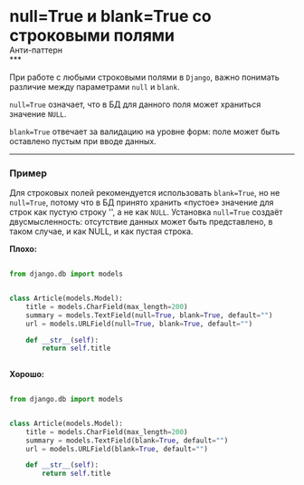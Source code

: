 
<div class="sticky-header">
  <div>
    <h1 style="margin: 0;">null=True и blank=True со строковыми полями</h1>
    <p style="margin: 0;">Анти-паттерн</p>
  </div>
</div>
***

При работе с любыми строковыми полями в `Django`, важно понимать различие между параметрами `null` и `blank`.

`null=True` означает, что в БД для данного поля может храниться значение `NULL`.

`blank=True` отвечает за валидацию на уровне форм: поле может быть оставлено пустым при вводе данных.

***

### Пример 

Для строковых полей рекомендуется использовать `blank=True`, но не `null=True`, потому что в БД принято хранить «пустое» значение для строк как пустую строку '', а не как  `NULL`. Установка  `null=True` создаёт двусмысленность: отсутствие данных может быть представлено, в таком случае, и как NULL, и как пустая строка.


                                    **Плохо:**

                                    ```python
                                    from django.db import models


class Article(models.Model):
    title = models.CharField(max_length=200)
    summary = models.TextField(null=True, blank=True, default="")
    url = models.URLField(null=True, blank=True, default="")

    def __str__(self):
        return self.title
                                    ```


                                    **Хорошо:**

                                    ```python
                                    from django.db import models


class Article(models.Model):
    title = models.CharField(max_length=200)
    summary = models.TextField(blank=True, default="")
    url = models.URLField(blank=True, default="")

    def __str__(self):
        return self.title
                                    ```


